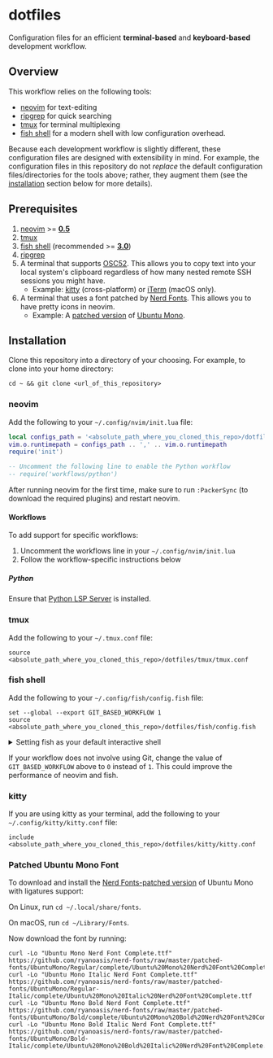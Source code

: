 # dotfiles

Configuration files for an efficient **terminal-based** and **keyboard-based**
development workflow.

## Overview

This workflow relies on the following tools:
* [neovim](https://github.com/neovim/neovim) for text-editing
* [ripgrep](https://github.com/BurntSushi/ripgrep) for quick searching
* [tmux](https://github.com/tmux/tmux) for terminal multiplexing
* [fish shell](https://github.com/fish-shell/fish-shell) for a modern shell
  with low configuration overhead.

Because each development workflow is slightly different, these configuration
files are designed with extensibility in mind. For example, the configuration
files in this repository do not _replace_ the default configuration
files/directories for the tools above; rather, they augment them (see the
[installation](#installation) section below for more details).

## Prerequisites
1. [neovim](https://github.com/neovim/neovim) >=
   [**0.5**](https://github.com/neovim/neovim/releases/tag/v0.5.0)
1. [tmux](https://github.com/tmux/tmux)
1. [fish shell](https://github.com/fish-shell/fish-shell) (recommended >=
   [**3.0**](https://github.com/fish-shell/fish-shell/releases/tag/3.0.0))
1. [ripgrep](https://github.com/BurntSushi/ripgrep)
1. A terminal that supports
   [OSC52](https://www.reddit.com/r/vim/comments/k1ydpn/a_guide_on_how_to_copy_text_from_anywhere/).
   This allows you to copy text into your local system's clipboard regardless
   of how many nested remote SSH sessions you might have.
   * Example: [kitty](https://github.com/kovidgoyal/kitty) (cross-platform) or
     [iTerm](https://github.com/gnachman/iTerm2) (macOS only).
1. A terminal that uses a font patched by [Nerd
Fonts](https://github.com/ryanoasis/nerd-fonts). This allows you to have pretty
icons in neovim.
    * Example: A [patched
      version](https://github.com/ryanoasis/nerd-fonts/raw/master/patched-fonts/UbuntuMono)
      of [Ubuntu Mono](https://fonts.google.com/specimen/Ubuntu+Mono).

## Installation

Clone this repository into a directory of your choosing. For example, to clone
into your home directory:

```shell
cd ~ && git clone <url_of_this_repository>
```

### neovim

Add the following to your `~/.config/nvim/init.lua` file:

```lua
local configs_path = '<absolute_path_where_you_cloned_this_repo>/dotfiles/neovim'
vim.o.runtimepath = configs_path .. ',' .. vim.o.runtimepath
require('init')

-- Uncomment the following line to enable the Python workflow
-- require('workflows/python')
```

After running neovim for the first time, make sure to run `:PackerSync` (to
download the required plugins) and restart neovim.

#### Workflows

To add support for specific workflows:

1. Uncomment the workflows line in your `~/.config/nvim/init.lua`
1. Follow the workflow-specific instructions below

##### Python

Ensure that [Python LSP
Server](https://github.com/python-lsp/python-lsp-server) is installed.

### tmux

Add the following to your `~/.tmux.conf` file:

```shell
source <absolute_path_where_you_cloned_this_repo>/dotfiles/tmux/tmux.conf
```

### fish shell

Add the following to your `~/.config/fish/config.fish` file:

```fish
set --global --export GIT_BASED_WORKFLOW 1
source <absolute_path_where_you_cloned_this_repo>/dotfiles/fish/config.fish
```
<details>
  <summary>Setting fish as your default interactive shell</summary>

  Add the following to the end of your `~/.bashrc`:

  ```shell
  # If running an interactive shell and if fish shell is installed, start
  # fish. If the shell that called bash is already a fish shell, then do not
  # drop into a fish shell. This allows the user to drop into a bash shell from
  # within a fish shell.
  FISH_PATH="$(which fish)"
  if [[ "$-" =~ i && -x "${FISH_PATH}" && "${SHELL}" != "${FISH_PATH}" ]]; then
    exec env SHELL="${FISH_PATH}" "${FISH_PATH}" -i
  fi
  ```
</details>

If your workflow does not involve using Git, change the value of
`GIT_BASED_WORKFLOW` above to `0` instead of `1`. This could improve the
performance of neovim and fish.

### kitty

If you are using kitty as your terminal, add the following to your
`~/.config/kitty/kitty.conf` file:

```shell
include <absolute_path_where_you_cloned_this_repo>/dotfiles/kitty/kitty.conf
```

### Patched Ubuntu Mono Font

To download and install the [Nerd Fonts-patched
version](https://github.com/ryanoasis/nerd-fonts/tree/master/patched-fonts/UbuntuMono)
of Ubuntu Mono with ligatures support:

On Linux, run `cd ~/.local/share/fonts`.

On macOS, run `cd ~/Library/Fonts`.

Now download the font by running:

```shell
curl -Lo "Ubuntu Mono Nerd Font Complete.ttf" https://github.com/ryanoasis/nerd-fonts/raw/master/patched-fonts/UbuntuMono/Regular/complete/Ubuntu%20Mono%20Nerd%20Font%20Complete.ttf
curl -Lo "Ubuntu Mono Italic Nerd Font Complete.ttf" https://github.com/ryanoasis/nerd-fonts/raw/master/patched-fonts/UbuntuMono/Regular-Italic/complete/Ubuntu%20Mono%20Italic%20Nerd%20Font%20Complete.ttf
curl -Lo "Ubuntu Mono Bold Nerd Font Complete.ttf" https://github.com/ryanoasis/nerd-fonts/raw/master/patched-fonts/UbuntuMono/Bold/complete/Ubuntu%20Mono%20Bold%20Nerd%20Font%20Complete.ttf
curl -Lo "Ubuntu Mono Bold Italic Nerd Font Complete.ttf" https://github.com/ryanoasis/nerd-fonts/raw/master/patched-fonts/UbuntuMono/Bold-Italic/complete/Ubuntu%20Mono%20Bold%20Italic%20Nerd%20Font%20Complete.ttf
```
